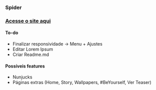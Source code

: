 ### Spider

### [Acesse o site aqui](https://ramonis567.github.io/spiderman/)

#### To-do
- Finalizar responsividade -> Menu + Ajustes
- Editar Lorem Ipsum
- Criar Readme.md

#### Possíveis features 
- Nunjucks
- Páginas extras (Home, Story, Wallpapers, #BeYourself, Ver Teaser) 
